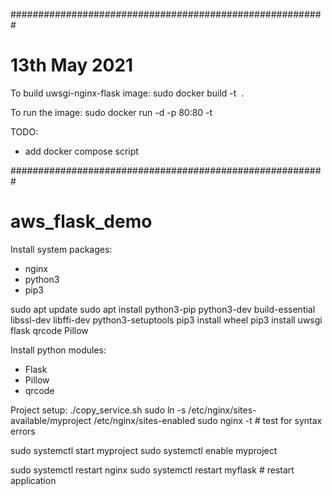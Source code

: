 #########################################################
# 13th May 2021
To build uwsgi-nginx-flask image:
sudo docker build -t <image name> .

To run the image:
sudo docker run -d -p 80:80 -t <image name>

TODO:
- add docker compose script


#########################################################
#
# aws_flask_demo

Install system packages:
- nginx
- python3
- pip3

sudo apt update
sudo apt install python3-pip python3-dev build-essential libssl-dev libffi-dev python3-setuptools
pip3 install wheel
pip3 install uwsgi flask qrcode Pillow


Install python modules:
- Flask
- Pillow
- qrcode

Project setup:
./copy_service.sh
sudo ln -s /etc/nginx/sites-available/myproject /etc/nginx/sites-enabled
sudo nginx -t # test for syntax errors

sudo systemctl start myproject
sudo systemctl enable myproject

sudo systemctl restart nginx
sudo systemctl restart myflask # restart application

